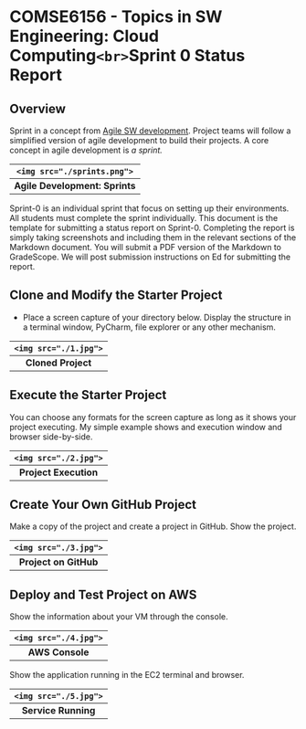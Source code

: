 # COMSE6156 - Topics in SW Engineering: Cloud Computing`<br>`Sprint 0 Status Report

## Overview

Sprint in a concept from [Agile SW development](https://en.wikipedia.org/wiki/Agile_software_development).
Project teams will follow a simplified version of agile development to build their projects. A core concept in
agile development is _a sprint._

|    `<img src="./sprints.png">`    |
| :----------------------------------: |
| __Agile Development: Sprints__ |

Sprint-0 is an individual sprint that focus on setting up their environments. All students must complete the sprint
individually. This document is the template for submitting a status report on Sprint-0.
Completing the report is simply taking screenshots and including them
in the relevant sections of the Markdown document. You will submit a PDF version of the Markdown to GradeScope.
We will post submission instructions on Ed for submitting the report.

## Clone and Modify the Starter Project

- Place a screen capture of your directory below. Display the structure in a terminal window, PyCharm, file explorer
  or any other mechanism.

| `<img src="./1.jpg">` |
| :----------------------: |
| __Cloned Project__ |

## Execute the Starter Project

You can choose any formats for the screen capture as long as it shows your project executing. My simple example shows
and execution window and browser side-by-side.

|   `<img src="./2.jpg">`   |
| :-------------------------: |
| __Project Execution__ |

## Create Your Own GitHub Project

Make a copy of the project and create a project in GitHub. Show the project.

|   `<img src="./3.jpg">`   |
| :-------------------------: |
| __Project on GitHub__ |

## Deploy and Test Project on AWS

Show the information about your VM through the console.

| `<img src="./4.jpg">` |
| :---------------------: |
|  __AWS Console__  |

Show the application running in the EC2 terminal and browser.

|  `<img src="./5.jpg">`  |
| :-----------------------: |
| __Service Running__ |
